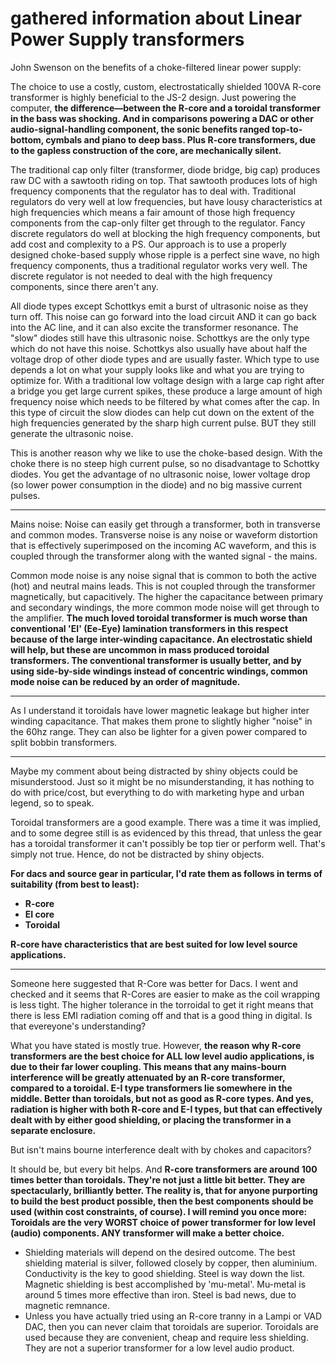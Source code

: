 # gathered information about Linear Power Supply transformers

John Swenson on the benefits of a choke-filtered linear power supply:

The choice to use a costly, custom, electrostatically shielded 100VA R-core transformer is highly beneficial to the JS-2 design.
Just powering the computer, **the difference—between the R-core and a toroidal transformer in the bass was shocking. And in comparisons powering a DAC or other audio-signal-handling component, the sonic benefits ranged top-to-bottom, cymbals and piano to deep bass.  Plus R-core transformers, due to the gapless construction of the core, are mechanically silent.**

The traditional cap only filter (transformer, diode bridge, big cap) produces raw DC with a sawtooth riding on top. That sawtooth produces lots of high frequency components that the regulator has to deal with. Traditional regulators do very well at low frequencies, but have lousy characteristics at high frequencies which means a fair amount of those high frequency components from the cap-only filter get through to the regulator. Fancy discrete regulators do well at blocking the high frequency components, but add cost and complexity to a PS. Our approach is to use a properly designed choke-based supply whose ripple is a perfect sine wave, no high frequency components, thus a traditional regulator works very well. The discrete regulator is not needed to deal with the high frequency components, since there aren't any.

All diode types except Schottkys emit a burst of ultrasonic noise as they turn off. This noise can go forward into the load circuit AND it can go back into the AC line, and it can also excite the transformer resonance. The "slow" diodes still have this ultrasonic noise. Schottkys are the only type which do not have this noise. Schottkys also usually have about half the voltage drop of other diode types and are usually faster. Which type to use depends a lot on what your supply looks like and what you are trying to optimize for. 
With a traditional low voltage design with a large cap right after a bridge you get large current spikes, these produce a large amount of high frequency noise which needs to be filtered by what comes after the cap. In this type of circuit the slow diodes can help cut down on the extent of the high frequencies generated by the sharp high current pulse. BUT they still generate the ultrasonic noise.

This is another reason why we like to use the choke-based design. With the choke there is no steep high current pulse, so no disadvantage to Schottky diodes. You get the advantage of no ultrasonic noise, lower voltage drop (so lower power consumption in the diode) and no big massive current pulses.

---

Mains noise: Noise can easily get through a transformer, both in transverse and common modes. Transverse noise is any noise or waveform distortion that is effectively superimposed on the incoming AC waveform, and this is coupled through the transformer along with the wanted signal - the mains.

Common mode noise is any noise signal that is common to both the active (hot) and neutral mains leads. This is not coupled through the transformer magnetically, but capacitively. The higher the capacitance between primary and secondary windings, the more common mode noise will get through to the amplifier. **The much loved toroidal transformer is much worse than conventional 'EI' (Ee-Eye) lamination transformers in this respect because of the large inter-winding capacitance. An electrostatic shield will help, but these are uncommon in mass produced toroidal transformers. The conventional transformer is usually better, and by using side-by-side windings instead of concentric windings, common mode noise can be reduced by an order of magnitude.**

---
As I understand it toroidals have lower magnetic leakage but higher inter winding capacitance. That makes them prone to slightly higher "noise" in the 60hz range. They can also be lighter for a given power compared to split bobbin transformers.

---
Maybe my comment about being distracted by shiny objects could be misunderstood. Just so it might be no misunderstanding, it has nothing to do with price/cost, but everything to do with marketing hype and urban legend, so to speak.

Toroidal transformers are a good example. There was a time it was implied, and to some degree still is as evidenced by this thread, that unless the gear has a toroidal transformer it can't possibly be top tier or perform well. That's simply not true. Hence, do not be distracted by shiny objects.

**For dacs and source gear in particular, I'd rate them as follows in terms of suitability (from best to least):**
- **R-core**
- **EI core**
- **Toroidal**

**R-core have characteristics that are best suited for low level source applications.**

---
Someone here suggested that R-Core was better for Dacs. I went and checked and it seems that R-Cores are easier to make as the coil wrapping is less tight. The higher tolerance in the torroidal to get it right means that there is less EMI radiation coming off and that is a good thing in digital.
Is that evereyone's understanding?

What you have stated is mostly true. However, **the reason why R-core transformers are the best choice for ALL low level audio applications, is due to their far lower coupling. This means that any mains-bourn interference will be greatly attenuated by an R-core transformer, compared to a toroidal. E-I type transformers lie somewhere in the middle. Better than toroidals, but not as good as R-core types. And yes, radiation is higher with both R-core and E-I types, but that can effectively dealt with by either good shielding, or placing the transformer in a separate enclosure.**

But isn't mains bourne interference dealt with by chokes and capacitors?

It should be, but every bit helps. And **R-core transformers are around 100 times better than toroidals. They're not just a little bit better. They are spectacularly, brilliantly better. The reality is, that for anyone purporting to build the best product possible, then the best components should be used (within cost constraints, of course). I will remind you once more: Toroidals are the very WORST choice of power transformer for low level (audio) components. ANY transformer will make a better choice.**

* Shielding materials will depend on the desired outcome. The best shielding material is silver, followed closely by copper, then aluminium. Conductivity is the key to good shielding. Steel is way down the list. Magnetic shielding is best accomplished by 'mu-metal'. Mu-metal is around 5 times more effective than iron. Steel is bad news, due to magnetic remnance.
* Unless you have actually tried using an R-core tranny in a Lampi or VAD DAC, then you can never claim that toroidals are superior. Toroidals are used because they are convenient, cheap and require less shielding. They are not a superior transformer for a low level audio product. 

